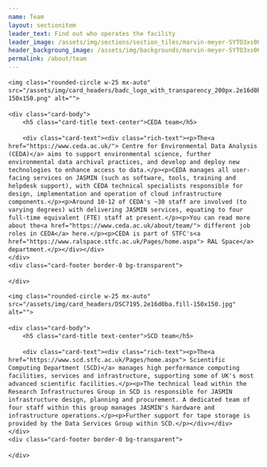 ```yaml
---
name: Team
layout: sectionitem
leader_text: Find out who operates the facility
leader_image: /assets/img/sections/section_tiles/marvin-meyer-SYTO3xs06fU-unsplash.2e16d0ba.fill-1000x500.jpg
header_backgroung_image: /assets/img/backgrounds/marvin-meyer-SYTO3xs06fU-unsplas.2e16d0ba.fill-2000x1000.jpg
permalink: /about/team
---
```


<div class="block-cardgrid">

<div class="container-fluid">

  
<div class="card-deck ">
      
            

<div class="card mb-3 border-0 bg-transparent text-left">
    
    
    <img class="rounded-circle w-25 mx-auto" src="/assets/img/card_headers/badc_logo_with_transparency_200px.2e16d0ba.fill-150x150.png" alt="">
    
    <div class="card-body">
        <h5 class="card-title text-center">CEDA team</h5>
        
        <div class="card-text"><div class="rich-text"><p>The<a href="https://www.ceda.ac.uk/"> Centre for Environmental Data Analysis (CEDA)</a> aims to support environmental science, further environmental data archival practices, and develop and deploy new technologies to enhance access to data.</p><p>CEDA manages all user-facing services on JASMIN (such as software, tools, training and helpdesk support), with CEDA technical specialists responsible for design, implementation and operation of cloud infrastructure components.</p><p>Around 10-12 of CEDA's ~30 staff are involved (to varying degrees) with delivering JASMIN services, equating to four full-time equivalent (FTE) staff at present.</p><p>You can read more about the<a href="https://www.ceda.ac.uk/about/team/"> different job roles in CEDA</a> here.</p><p>CEDA is part of STFC's<a href="https://www.ralspace.stfc.ac.uk/Pages/home.aspx"> RAL Space</a> department.</p></div></div>
    </div>
    <div class="card-footer border-0 bg-transparent">
        
    </div>
</div>

      
            

<div class="card mb-3 border-0 bg-transparent ">
    
    
    <img class="rounded-circle w-25 mx-auto" src="/assets/img/card_headers/DSC7195.2e16d0ba.fill-150x150.jpg" alt="">
    
    <div class="card-body">
        <h5 class="card-title text-center">SCD team</h5>
        
        <div class="card-text"><div class="rich-text"><p>The<a href="https://www.scd.stfc.ac.uk/Pages/home.aspx"> Scientific Computing Department (SCD)</a> manages high performance computing facilities, services and infrastructure, supporting some of UK's most advanced scientific facilities.</p><p>The technical lead within the Research Infrastructures Group in SCD is responsible for JASMIN infrastructure design, planning and procurement. A dedicated team of four staff within this group manages JASMIN's hardware and infrastructure operations.</p><p>Further support for tape storage is provided by the Data Services Group within SCD.</p></div></div>
    </div>
    <div class="card-footer border-0 bg-transparent">
        
    </div>
</div>

      
</div>


</div>
</div>

